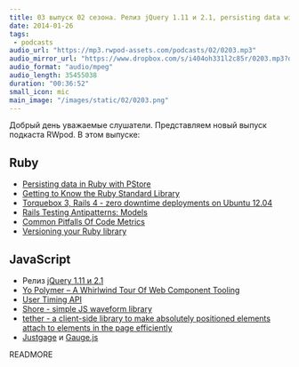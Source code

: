 ```yaml
---
title: 03 выпуск 02 сезона. Релиз jQuery 1.11 и 2.1, persisting data with PStore, Torquebox 3 and Rails 4, Yo Polymer и прочее
date: 2014-01-26
tags:
 - podcasts
audio_url: "https://mp3.rwpod-assets.com/podcasts/02/0203.mp3"
audio_mirror_url: "https://www.dropbox.com/s/i404oh331l2c85r/0203.mp3?dl=1"
audio_format: "audio/mpeg"
audio_length: 35455038
duration: "00:36:52"
small_icon: mic
main_image: "/images/static/02/0203.png"
---
```


Добрый день уважаемые слушатели. Представляем новый выпуск подкаста RWpod. В этом выпуске:

## Ruby

 - [Persisting data in Ruby with PStore](http://robm.me.uk/ruby/2014/01/25/pstore.html)
 - [Getting to Know the Ruby Standard Library](http://monkeyandcrow.com/series/ruby_standard_library/)
 - [Torquebox 3, Rails 4 - zero downtime deployments on Ubuntu 12.04](http://www.amberbit.com/blog/2014/1/20/torquebox-3-rails-4-zero-downtime-deployment-ubuntu-12-04/)
 - [Rails Testing Antipatterns: Models](https://semaphoreapp.com/blog/2014/01/21/rails-testing-antipatterns-models.html)
 - [Common Pitfalls Of Code Metrics](http://solnic.eu/2014/01/22/common-pitfalls-of-code-metrics.html)
 - [Versioning your Ruby library](http://www.reinteractive.net/posts/144-versioning-your-ruby-library)

## JavaScript

 - Релиз [jQuery 1.11 и 2.1](http://blog.jquery.com/2014/01/24/jquery-1-11-and-2-1-released/)
 - [Yo Polymer – A Whirlwind Tour Of Web Component Tooling](http://updates.html5rocks.com/2014/01/Yo-Polymer-A-Whirlwind-Tour-Of-Web-Component-Tooling)
 - [User Timing API](http://www.html5rocks.com/en/tutorials/webperformance/usertiming/)
 - [Shore - simple JS waveform library](https://github.com/Codingbean/Shore)
 - [tether - a client-side library to make absolutely positioned elements attach to elements in the page efficiently](http://github.hubspot.com/tether/)
 - [Justgage](http://justgage.com/) и [Gauge.js](http://bernii.github.io/gauge.js/)

READMORE


